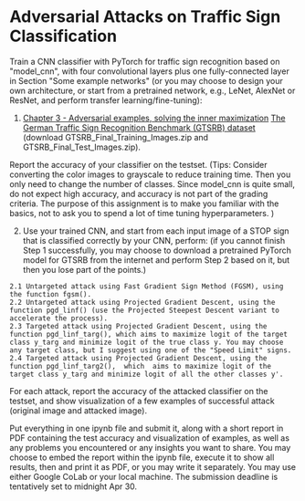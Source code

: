 # Adversarial Attacks on Traffic Sign Classification

Train a CNN classifier with PyTorch for traffic sign recognition based on "model_cnn", with four convolutional layers plus one fully-connected layer in Section "Some example networks" (or you may choose to design your own architecture, or start from a pretrained network, e.g., LeNet, AlexNet or ResNet, and perform transfer learning/fine-tuning):

  1. [Chapter 3 - Adversarial examples, solving the inner maximization](https://adversarial-ml-tutorial.org/adversarial_examples/)
  [The German Traffic Sign Recognition Benchmark (GTSRB)  dataset](https://benchmark.ini.rub.de/gtsrb_news.html) (download GTSRB_Final_Training_Images.zip and GTSRB_Final_Test_Images.zip).

  Report the accuracy of your classifier on the testset.
  (Tips: Consider converting the color images to grayscale to reduce training time. Then you only need to change the number of classes. Since model_cnn is quite small, do not expect high accuracy, and accuracy is not part of the grading criteria. The purpose of this assignment is to make you familiar with the basics, not to ask you to spend a lot of time tuning hyperparameters. )

  2. Use your trained CNN, and start from each input image of a STOP sign that is classified correctly by your CNN, perform: (if you cannot finish Step 1 successfully, you may choose to download a pretrained PyTorch model for GTSRB from the internet and perform Step 2 based on it, but then you lose part of the points.)

    2.1 Untargeted attack using Fast Gradient Sign Method (FGSM), using the function fgsm().
    2.2 Untargeted attack using Projected Gradient Descent, using the function pgd_linf() (use the Projected Steepest Descent variant to accelerate the process).
    2.3 Targeted attack using Projected Gradient Descent, using the function pgd_linf_targ(), which aims to maximize logit of the target class y_targ and minimize logit of the true class y. You may choose any target class, but I suggest using one of the "Speed Limit" signs.
    2.4 Targeted attack using Projected Gradient Descent, using the function pgd_linf_targ2(),  which  aims to maximize logit of the target class y_targ and minimize logit of all the other classes y'.

For each attack, report the accuracy of the attacked classifier on the testset, and show visualization of a few examples of successful attack (original image and attacked image).

Put everything in one ipynb file and submit it, along with a short report in PDF containing the test accuracy and visualization of examples, as well as any problems you encountered or any insights you want to share. You may choose to embed the report within the ipynb file, execute it to show all results, then and print it as PDF, or you may write it separately. You may use either Google CoLab or your local machine. The submission deadline is tentatively set to midnight Apr 30.
